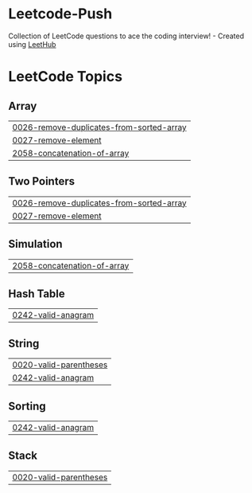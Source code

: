 # Leetcode-Push
Collection of LeetCode questions to ace the coding interview! - Created using [LeetHub](https://github.com/QasimWani/LeetHub)

<!---LeetCode Topics Start-->
# LeetCode Topics
## Array
|  |
| ------- |
| [0026-remove-duplicates-from-sorted-array](https://github.com/Axel3246/Leetcode-Push/tree/master/0026-remove-duplicates-from-sorted-array) |
| [0027-remove-element](https://github.com/Axel3246/Leetcode-Push/tree/master/0027-remove-element) |
| [2058-concatenation-of-array](https://github.com/Axel3246/Leetcode-Push/tree/master/2058-concatenation-of-array) |
## Two Pointers
|  |
| ------- |
| [0026-remove-duplicates-from-sorted-array](https://github.com/Axel3246/Leetcode-Push/tree/master/0026-remove-duplicates-from-sorted-array) |
| [0027-remove-element](https://github.com/Axel3246/Leetcode-Push/tree/master/0027-remove-element) |
## Simulation
|  |
| ------- |
| [2058-concatenation-of-array](https://github.com/Axel3246/Leetcode-Push/tree/master/2058-concatenation-of-array) |
## Hash Table
|  |
| ------- |
| [0242-valid-anagram](https://github.com/Axel3246/Leetcode-Push/tree/master/0242-valid-anagram) |
## String
|  |
| ------- |
| [0020-valid-parentheses](https://github.com/Axel3246/Leetcode-Push/tree/master/0020-valid-parentheses) |
| [0242-valid-anagram](https://github.com/Axel3246/Leetcode-Push/tree/master/0242-valid-anagram) |
## Sorting
|  |
| ------- |
| [0242-valid-anagram](https://github.com/Axel3246/Leetcode-Push/tree/master/0242-valid-anagram) |
## Stack
|  |
| ------- |
| [0020-valid-parentheses](https://github.com/Axel3246/Leetcode-Push/tree/master/0020-valid-parentheses) |
<!---LeetCode Topics End-->